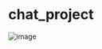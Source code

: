 # chat_project
![image](https://user-images.githubusercontent.com/91821897/192814596-1bbd96b6-dec4-46ce-9a40-f193e4fec55e.png)
